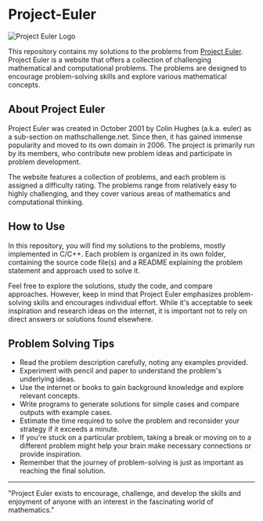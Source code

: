 # Project-Euler

![Project Euler Logo](https://projecteuler.net/images/euler_portrait.png)

This repository contains my solutions to the problems from [Project Euler](https://projecteuler.net/). Project Euler is a website that offers a collection of challenging mathematical and computational problems. The problems are designed to encourage problem-solving skills and explore various mathematical concepts.

## About Project Euler

Project Euler was created in October 2001 by Colin Hughes (a.k.a. euler) as a sub-section on mathschallenge.net. Since then, it has gained immense popularity and moved to its own domain in 2006. The project is primarily run by its members, who contribute new problem ideas and participate in problem development.

The website features a collection of problems, and each problem is assigned a difficulty rating. The problems range from relatively easy to highly challenging, and they cover various areas of mathematics and computational thinking.

## How to Use

In this repository, you will find my solutions to the problems, mostly implemented in C/C++. Each problem is organized in its own folder, containing the source code file(s) and a README explaining the problem statement and approach used to solve it.

Feel free to explore the solutions, study the code, and compare approaches. However, keep in mind that Project Euler emphasizes problem-solving skills and encourages individual effort. While it's acceptable to seek inspiration and research ideas on the internet, it is important not to rely on direct answers or solutions found elsewhere.

## Problem Solving Tips

- Read the problem description carefully, noting any examples provided.
- Experiment with pencil and paper to understand the problem's underlying ideas.
- Use the internet or books to gain background knowledge and explore relevant concepts.
- Write programs to generate solutions for simple cases and compare outputs with example cases.
- Estimate the time required to solve the problem and reconsider your strategy if it exceeds a minute.
- If you're stuck on a particular problem, taking a break or moving on to a different problem might help your brain make necessary connections or provide inspiration.
- Remember that the journey of problem-solving is just as important as reaching the final solution.

---

"Project Euler exists to encourage, challenge, and develop the skills and enjoyment of anyone with an interest in the fascinating world of mathematics."
